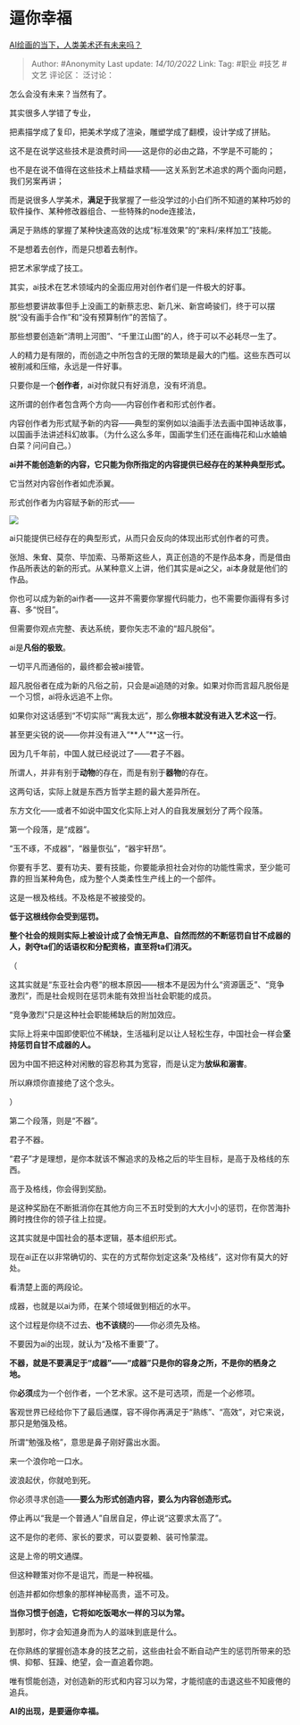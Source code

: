 # 逼你幸福
[AI绘画的当下，人类美术还有未来吗？](https://www.zhihu.com/question/550568302/answer/2710177413)

> Author: #Anonymity
> Last update: *14/10/2022*
> Link:
> Tag: #职业 #技艺 #文艺
> 评论区：
> 泛讨论：

怎么会没有未来？当然有了。

其实很多人学错了专业，

把素描学成了复印，把美术学成了渲染，雕塑学成了翻模，设计学成了拼贴。

这不是在说学这些技术是浪费时间——这是你的必由之路，不学是不可能的；

也不是在说不值得在这些技术上精益求精——这关系到艺术追求的两个面向问题，我们另案再讲；

而是说很多人学美术，**满足于**我掌握了一些没学过的小白们所不知道的某种巧妙的软件操作、某种修改器组合、一些特殊的node连接法，

满足于熟练的掌握了某种快速高效的达成“标准效果”的“来料/来样加工”技能。

不是想着去创作，而是只想着去制作。

把艺术家学成了技工。

其实，ai技术在艺术领域内的全面应用对创作者们是一件极大的好事。

那些想要讲故事但手上没画工的新蔡志忠、新几米、新宫崎骏们，终于可以摆脱“没有画手合作”和“没有预算制作”的苦恼了。

那些想要创造新“清明上河图”、“千里江山图”的人，终于可以不必耗尽一生了。

人的精力是有限的，而创造之中所包含的无限的繁琐是最大的门槛。这些东西可以被削减和压缩，永远是一件好事。

只要你是一个**创作者**，ai对你就只有好消息，没有坏消息。

这所谓的创作者包含两个方向——内容创作者和形式创作者。

内容创作者为形式赋予新的内容——典型的案例如以油画手法去画中国神话故事，以国画手法讲述科幻故事。（为什么这么多年，国画学生们还在画梅花和山水蛐蛐白菜？问问自己。）

**ai并不能创造新的内容，它只能为你所指定的内容提供已经存在的某种典型形式。**

它当然对内容创作者如虎添翼。

形式创作者为内容赋予新的形式——

![](https://pic1.zhimg.com/50/v2-749842aa6f1088c74e3b9a9769f118d3_720w.jpg?source=1940ef5c)

ai只能提供已经存在的典型形式，从而只会反向的体现出形式创作者的可贵。

张旭、朱耷、莫奈、毕加索、马蒂斯这些人，真正创造的不是作品本身，而是借由作品所表达的新的形式。从某种意义上讲，他们其实是ai之父，ai本身就是他们的作品。

你也可以成为新的ai作者——这并不需要你掌握代码能力，也不需要你画得有多讨喜、多“悦目”。

但需要你观点完整、表达系统，要你矢志不渝的“超凡脱俗”。

ai是**凡俗的极致**。

一切平凡而通俗的，最终都会被ai接管。

超凡脱俗者在成为新的凡俗之前，只会是ai追随的对象。如果对你而言超凡脱俗是一个习惯，ai将永远追不上你。

如果你对这话感到“不切实际”“离我太远”，那么**你根本就没有进入艺术这一行**。

甚至更尖锐的说——你并没有进入“**人”**这一行。

因为几千年前，中国人就已经说过了——君子不器。

所谓人，并非有别于**动物**的存在，而是有别于**器物**的存在。

这两句话，实际上就是东西方哲学主题的最大差异所在。

东方文化——或者不如说中国文化实际上对人的自我发展划分了两个段落。

第一个段落，是“成器”。

“玉不琢，不成器”，“器量恢弘”，“器宇轩昂”。

你要有手艺、要有功夫、要有技能，你要能承担社会对你的功能性需求，至少能可靠的担当某种角色，成为整个人类柔性生产线上的一个部件。

这是一根及格线。不及格是不被接受的。

**低于这根线你会受到惩罚。**

**整个社会的规则实际上被设计成了会悄无声息、自然而然的不断惩罚自甘不成器的人，剥夺ta们的话语权和分配资格，直至将ta们消灭。**

（

这其实就是“东亚社会内卷”的根本原因——根本不是因为什么“资源匮乏”、“竞争激烈”，而是社会规则在惩罚未能有效担当社会职能的成员。

“竞争激烈”只是这种社会职能稀缺后的附加效应。

实际上将来中国即使职位不稀缺，生活福利足以让人轻松生存，中国社会一样会**坚持惩罚自甘不成器的人。**

因为中国不把这种对闲散的容忍称其为宽容，而是认定为**放纵和溺害**。

所以麻烦你直接绝了这个念头。

）

第二个段落，则是“不器”。

君子不器。

“君子”才是理想，是你本就该不懈追求的及格之后的毕生目标，是高于及格线的东西。

高于及格线，你会得到奖励。

是这种奖励在不断抵消你在其他方向三不五时受到的大大小小的惩罚，在你苦海扑腾时拽住你的领子往上拉提。

这其实就是中国社会的基本逻辑，基本组织形式。

现在ai正在以非常确切的、实在的方式帮你划定这条“及格线”，这对你有莫大的好处。

看清楚上面的两段论。

成器，也就是以ai为师，在某个领域做到相近的水平。

这个过程是你绕不过去、**也不该绕**的——你必须先及格。

不要因为ai的出现，就认为“及格不重要”了。

**不器，就是不要满足于“成器”——“成器”只是你的容身之所，不是你的栖身之地。**

你**必须**成为一个创作者，一个艺术家。这不是可选项，而是一个必修项。

客观世界已经给你下了最后通牒，容不得你再满足于“熟练”、“高效”，对它来说，那只是勉强及格。

所谓“勉强及格”，意思是鼻子刚好露出水面。

来一个浪你呛一口水。

波浪起伏，你就呛到死。

你必须寻求创造——**要么为形式创造内容，要么为内容创造形式。**

停止再以“我是一个普通人”自居自足，停止说“这要求太高了”。

这不是你的老师、家长的要求，可以耍耍赖、装可怜蒙混。

这是上帝的明文通牒。

但这种鞭策对你不是诅咒，而是一种祝福。

创造并都如你想象的那样神秘高贵，遥不可及。

**当你习惯于创造，它将如吃饭喝水一样的习以为常。**

到那时，你才会知道身而为人的滋味到底是什么。

在你熟练的掌握创造本身的技艺之前，这些由社会不断自动产生的惩罚所带来的恐惧、抑郁、狂躁、绝望，会一直追着你跑。

唯有惯能创造，对创造新的形式和内容习以为常，才能彻底的击退这些不知疲倦的追兵。

**AI的出现，是要逼你幸福。**

